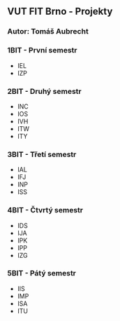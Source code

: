 ## VUT FIT Brno - Projekty

### Autor: Tomáš Aubrecht

### **1BIT** - První semestr
- IEL
- IZP

### **2BIT** - Druhý semestr
- INC
- IOS
- IVH
- ITW
- ITY

### **3BIT** - Třetí semestr
- IAL
- IFJ
- INP
- ISS

### **4BIT** - Čtvrtý semestr
- IDS
- IJA
- IPK
- IPP
- IZG

### **5BIT** - Pátý semestr
- IIS
- IMP
- ISA
- ITU
